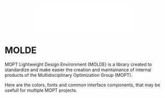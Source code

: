 <div align="center">
  <img height="90" src="molde/data/logos/mold/mold_horizontal_logo_dark_300dpi.png" alt="Logo" align="center">
</div>

# MOLDE
MOPT Lightweight Design Environment (MOLDE) is a library created to standardize and make easier the creation and maintainance of internal products of the Multidisciplinary Optimization Group (MOPT).

Here are the colors, fonts and common interface components, that may be usefull for multiple MOPT projects.